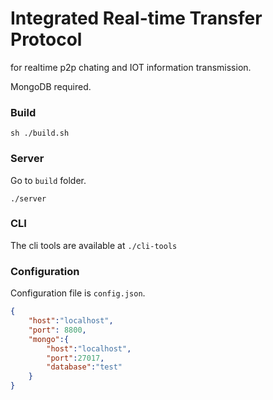 # Integrated Real-time Transfer Protocol

for realtime p2p chating and IOT information transmission.

MongoDB required.

### Build
```shell
sh ./build.sh
```

### Server

Go to `build` folder.
```shell
./server
```

### CLI
The cli tools are available at `./cli-tools`

### Configuration
Configuration file is `config.json`.
```json
{
    "host":"localhost",
    "port": 8800,
    "mongo":{
        "host":"localhost",
        "port":27017,
        "database":"test"
    }
}
```
